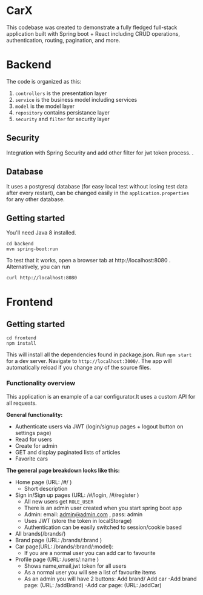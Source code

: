 # CarX

This codebase was created to demonstrate a fully fledged full-stack application built with Spring boot + React including CRUD operations, authentication, routing, pagination, and more.

# Backend

The code is organized as this:

1. `controllers` is the presentation layer 
2. `service` is the business model including  services
3. `model` is the model layer 
4. `repository`  contains persistance layer
5. `security` and `filter` for security layer

## Security

Integration with Spring Security and add other filter for jwt token process.
.

## Database

It uses a  postgresql database (for easy local test without losing test data after every restart), can be changed easily in the `application.properties` for any other database.

## Getting started

You'll need Java 8 installed.

    cd backend
    mvn spring-boot:run

To test that it works, open a browser tab at http://localhost:8080 .  
Alternatively, you can run

    curl http://localhost:8080



# Frontend 

## Getting started

    cd frontend
    npm install
    
This will install all the dependencies found in package.json.
Run `npm start` for a dev server. Navigate to `http://localhost:3000/`. The app will automatically reload if you change any of the source files.

### Functionality overview

This application is an example of a car configurator.It uses a custom API for all requests.


**General functionality:**

- Authenticate users via JWT (login/signup pages + logout button on settings page)
- Read for users 
- Create for admin
- GET and display paginated lists of articles
- Favorite cars


**The general page breakdown looks like this:**

- Home page (URL: /#/ )
    - Short description
- Sign in/Sign up pages (URL: /#/login, /#/register )
    - All new users get `ROLE_USER`
    - There is an admin user created when you start spring boot app 
    - Admin: email: admin@admin.com , pass: admin
    - Uses JWT (store the token in localStorage)
    - Authentication can be easily switched to session/cookie based
- All brands(/brands/)
- Brand page (URL: /brands/:brand )
- Car page(URL: /brands/:brand/:model):
   - If you are a normal user you can add car to favourite
- Profile page (URL: /users/:name )
    - Shows name,email,jwt token for all users
    - As a normal user you will see a list of favourite items
    - As an admin you will have 2 buttons: Add brand/ Add car
 -Add brand page: (URL: /addBrand)
 -Add car page: (URL: /addCar)
